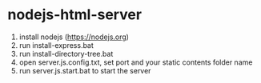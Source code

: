 # nodejs-html-server

1. install nodejs (https://nodejs.org)  
2. run install-express.bat  
3. run install-directory-tree.bat  
4. open server.js.config.txt, set port and your static contents folder name  
5. run server.js.start.bat to start the server  